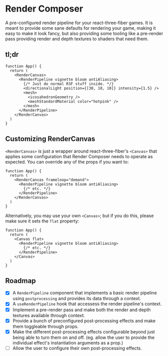 # Render Composer

A pre-configured render pipeline for your react-three-fiber games. It is meant to provide some sane defaults for rendering your game, making it easy to make it look fancy, but also providing some tooling like a pre-render pass providing render and depth textures to shaders that need them.

## tl;dr

```tsx
function App() {
  return (
    <RenderCanvas>
      <RenderPipeline vignette bloom antiAliasing>
        {/* Just do normal R3F stuff inside. */}
        <directionalLight position={[30, 10, 10]} intensity={1.5} />
        <mesh>
          <icosahedronGeometry />
          <meshStandardMaterial color="hotpink" />
        </mesh>
      </RenderPipeline>
    </RenderCanvas>
  )
}
```

## Customizing RenderCanvas

`<RenderCanvas>` is just a wrapper around react-three-fiber's `<Canvas>` that applies some configuration that Render Composer needs to operate as expected. You can override any of the props if you want to:

```tsx
function App() {
  return (
    <RenderCanvas frameloop="demand">
      <RenderPipeline vignette bloom antiAliasing>
        {/* etc. */}
      </RenderPipeline>
    </RenderCanvas>
  )
}
```

Alternatively, you may use your own `<Canvas>`; but if you do this, please make sure it sets the `flat` property:

```tsx
function App() {
  return (
    <Canvas flat>
      <RenderPipeline vignette bloom antiAliasing>
        {/* etc. */}
      </RenderPipeline>
    </Canvas>
  )
}
```

## Roadmap

- [x] A `RenderPipeline` component that implements a basic render pipeline using `postprocessing` and provides its data through a context.
- [x] A `useRenderPipeline` hook that accessess the render pipeline's context.
- [x] Implement a pre-render pass and make both the render and depth textures available through context.
- [x] Provide a bunch of preconfigured post-processing effects and make them toggleable through props.
- [x] Make the different post-processing effects configurable beyond just being able to turn them on and off. (eg. allow the user to provide the individual effect's instantiation arguments as a prop.)
- [ ] Allow the user to configure their own post-processing effects.
